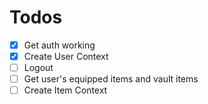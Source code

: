 # Todos

- [x] Get auth working
- [x] Create User Context
- [ ] Logout
- [ ] Get user's equipped items and vault items
- [ ] Create Item Context
